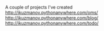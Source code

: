 A couple of projects I've created <br>
http://ikuzmanov.pythonanywhere.com/oms/ <br>
http://ikuzmanov.pythonanywhere.com/blog/ <br>
http://ikuzmanov.pythonanywhere.com/todo/ <br>
